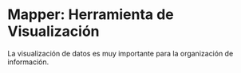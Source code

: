 # Mapper: Herramienta de Visualización

La visualización de datos es muy importante para la organización de información. 
